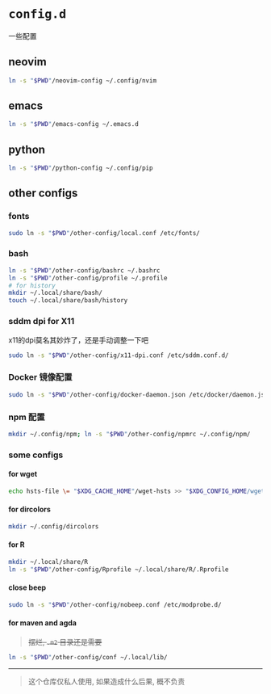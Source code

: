 # `config.d`

一些配置

## neovim

```bash
ln -s "$PWD"/neovim-config ~/.config/nvim
```

## emacs

```bash
ln -s "$PWD"/emacs-config ~/.emacs.d
```

## python

```bash
ln -s "$PWD"/python-config ~/.config/pip
```

## other configs

### fonts

```bash
sudo ln -s "$PWD"/other-config/local.conf /etc/fonts/
```

### bash

```bash
ln -s "$PWD"/other-config/bashrc ~/.bashrc
ln -s "$PWD"/other-config/profile ~/.profile
# for history
mkdir ~/.local/share/bash/
touch ~/.local/share/bash/history
```

### sddm dpi for X11

x11的dpi莫名其妙炸了，还是手动调整一下吧

```bash
sudo ln -s "$PWD"/other-config/x11-dpi.conf /etc/sddm.conf.d/
```

### Docker 镜像配置

```bash
sudo ln -s "$PWD"/other-config/docker-daemon.json /etc/docker/daemon.json
```

### npm 配置

```bash
mkdir ~/.config/npm; ln -s "$PWD"/other-config/npmrc ~/.config/npm/
```

### some configs

#### for wget

```bash
echo hsts-file \= "$XDG_CACHE_HOME"/wget-hsts >> "$XDG_CONFIG_HOME/wgetrc"
```

#### for dircolors

```bash
mkdir ~/.config/dircolors
```

#### for R

```bash
mkdir ~/.local/share/R
ln -s "$PWD"/other-config/Rprofile ~/.local/share/R/.Rprofile
```

#### close beep

```bash
sudo ln -s "$PWD"/other-config/nobeep.conf /etc/modprobe.d/
```

#### for maven and agda

> ~~摆烂, `.m2` 目录还是需要~~

```bash
ln -s "$PWD"/other-config/conf ~/.local/lib/
```

---

> 这个仓库仅私人使用, 如果造成什么后果, 概不负责
